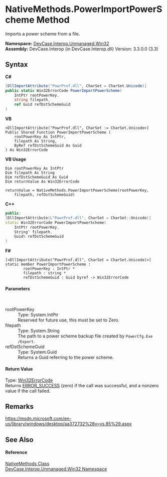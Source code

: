 # NativeMethods.PowerImportPowerScheme Method 
 

Imports a power scheme from a file.

**Namespace:**&nbsp;<a href="N_DevCase_Interop_Unmanaged_Win32">DevCase.Interop.Unmanaged.Win32</a><br />**Assembly:**&nbsp;DevCase.Interop (in DevCase.Interop.dll) Version: 3.3.0.0 (3.3)

## Syntax

**C#**<br />
``` C#
[DllImportAttribute("PowrProf.dll", CharSet = CharSet.Unicode)]
public static Win32ErrorCode PowerImportPowerScheme(
	IntPtr rootPowerKey,
	string filepath,
	ref Guid refDstSchemeGuid
)
```

**VB**<br />
``` VB
<DllImportAttribute("PowrProf.dll", CharSet := CharSet.Unicode>]
Public Shared Function PowerImportPowerScheme ( 
	rootPowerKey As IntPtr,
	filepath As String,
	ByRef refDstSchemeGuid As Guid
) As Win32ErrorCode
```

**VB Usage**<br />
``` VB Usage
Dim rootPowerKey As IntPtr
Dim filepath As String
Dim refDstSchemeGuid As Guid
Dim returnValue As Win32ErrorCode

returnValue = NativeMethods.PowerImportPowerScheme(rootPowerKey, 
	filepath, refDstSchemeGuid)
```

**C++**<br />
``` C++
public:
[DllImportAttribute(L"PowrProf.dll", CharSet = CharSet::Unicode)]
static Win32ErrorCode PowerImportPowerScheme(
	IntPtr rootPowerKey, 
	String^ filepath, 
	Guid% refDstSchemeGuid
)
```

**F#**<br />
``` F#
[<DllImportAttribute("PowrProf.dll", CharSet = CharSet.Unicode)>]
static member PowerImportPowerScheme : 
        rootPowerKey : IntPtr * 
        filepath : string * 
        refDstSchemeGuid : Guid byref -> Win32ErrorCode 

```


#### Parameters
&nbsp;<dl><dt>rootPowerKey</dt><dd>Type: System.IntPtr<br />Reserved for future use, this must be set to Zero.</dd><dt>filepath</dt><dd>Type: System.String<br />The path to a power scheme backup file created by `PowerCfg.Exe /Export`.</dd><dt>refDstSchemeGuid</dt><dd>Type: System.Guid<br />Returns a Guid referring to the power scheme.</dd></dl>

#### Return Value
Type: <a href="T_DevCase_Interop_Unmanaged_Win32_Enums_Win32ErrorCode">Win32ErrorCode</a><br />Returns <a href="T_DevCase_Interop_Unmanaged_Win32_Enums_Win32ErrorCode">ERROR_SUCCESS</a> (zero) if the call was successful, and a nonzero value if the call failed.

## Remarks
<a href="https://msdn.microsoft.com/en-us/library/windows/desktop/aa372732%28v=vs.85%29.aspx" target="_blank">https://msdn.microsoft.com/en-us/library/windows/desktop/aa372732%28v=vs.85%29.aspx</a>

## See Also


#### Reference
<a href="T_DevCase_Interop_Unmanaged_Win32_NativeMethods">NativeMethods Class</a><br /><a href="N_DevCase_Interop_Unmanaged_Win32">DevCase.Interop.Unmanaged.Win32 Namespace</a><br />